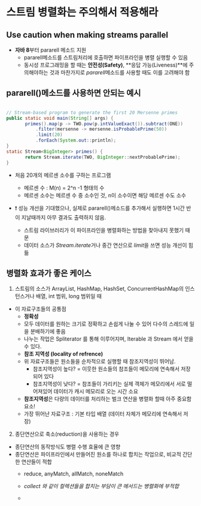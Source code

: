 # 스트림 병렬화는 주의해서 적용해라
Use caution when making streams parallel
----

- **자바 8**부터 pararell 메소드 지원
  - pararell메소드를 스트림처리에 호출하면 파이프라인을 병렬 실행할 수 있음
  - 동시성 프로그래밍을 할 때는 **안전성(Safety)**, **응답 가능(Liveness)**에 주의해야하는 것과 마찬가지로 *pararell*메소드를 사용할 때도 이를 고려해야 함
 

## pararell()메소드를 사용하면 안되는 예시
``` java

// Stream-based program to generate the first 20 Mersenne primes
public static void main(String[] args) {
       primes().map(p -> TWO.pow(p.intValueExact()).subtract(ONE))
           .filter(mersenne -> mersenne.isProbablePrime(50))
           .limit(20)
           .forEach(System.out::println);
}
static Stream<BigInteger> primes() {
       return Stream.iterate(TWO, BigInteger::nextProbablePrime);
}

```
- 처음 20개의 메르센 소수를 구하는 프로그램
  - 메르센 수 : M(n) = 2^n -1 형태의 수
  - 메르센 소수는 메르센 수 중 소수인 것, n이 소수이면 해당 메르센 수도 소수
 
- ❗️ 성능 개선을 기대했으나, 실제로 pararell()메소드를 추가해서 실행하면 1시간 반이 지날때까지 아무 결과도 출력하지 않음.
  - 스트림 라이브러리가 이 파이프라인을 병렬화하는 방법을 찾아내지 못했기 때문
  - 데이터 소스가 *Stream.iterate*거나 중간 연산으로 *limit*을 쓰면 성능 개선이 힘듦
 
## 병렬화 효과가 좋은 케이스
1. 스트림의 소스가 ArrayList, HashMap, HashSet, ConcurrentHashMap의 인스턴스거나 배열, int 범위, long 범위일 때
- 이 자료구조들의 공통점
  - **정확성**
  - 모두 데이터를 원하는 크기로 정확하고 손쉽게 나눌 수 있어 다수의 스레드에 일을 분배하기에 좋음
  - 나누는 작업은 Spliterator 를 통해 이루어지며, Iterable 과 Stream 에서 얻을 수 있다.
  - **참조 지역성 (locality of refrence)**
  - 위 자료구조들은 원소들을 순차적으로 실행할 때 참조지역성이 뛰어남.
    - 참조지역성이 높다? = 이웃한 원소들의 참조들이 메모리에 연속해서 저장되어 있다
    - 참조지역성이 낮다? = 참조들이 가리키는 실제 객체가 메모리에서 서로 떨어져있어 데이터가 캐시 메모리로 오는 시간 소요
  - **참조지역성**은 다량의 데이터를 처리하는 벌크 연산을 병렬화 할때 아주 중요함 요소!
  - 가장 뛰어난 자료구조 : 기본 타입 배열 (데이터 자체가 메모리에 연속해서 저장)
 
2. 종단연산으로 축소(reduction)을 사용하는 경우
- 종단연산의 동작방식도 병렬 수행 효율에 큰 영향
- 종단연산은 파이프라인에서 만들어진 원소를 하나로 합치는 작업으로, 비교적 간단한 연산들이 적합
  - reduce, anyMatch, allMatch, noneMatch
  - *collect 와 같이 컬렉션들을 합치는 부담이 큰 메서드는 병렬화에 부적합*
 
  - 
